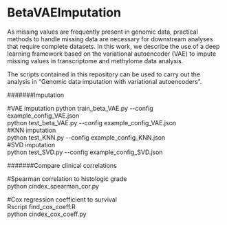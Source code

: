# BetaVAEImputation

As missing values are frequently present in genomic data, practical methods to handle missing data are necessary for downstream analyses that require complete datasets. In this work, we describe the use of a deep learning framework based on the variational autoencoder (VAE) to impute missing values in transcriptome and methylome data analysis.

The scripts contained in this repository can be used to carry out the analysis in “Genomic data imputation with variational autoencoders”. 

#######Imputation

#VAE imputation
python train_beta_VAE.py --config example_config_VAE.json  
python test_beta_VAE.py --config example_config_VAE.json  
#KNN imputation  
python test_KNN.py --config example_config_KNN.json  
#SVD imputation  
python test_SVD.py --config example_config_SVD.json

#######Compare clinical correlations

#Spearman correlation to histologic grade  
python cindex_spearman_cor.py

#Cox regression coefficient to survival  
Rscript find_cox_coeff.R  
python cindex_cox_coeff.py

